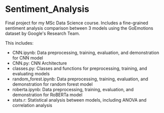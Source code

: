 # Sentiment_Analysis
Final project for my MSc Data Science course. Includes a fine-grained sentiment analysis comparison between 3 models using the GoEmotions dataset by Google's Research Team.

This includes:
* CNN.ipynb: Data preprocessing, training, evaluation, and demonstration for CNN model
* CNN.py: CNN Architecture
* classes.py: Classes and functions for preprocessing, training, and evaluating models
* random_forest.ipynb: Data preprocessing, training, evaluation, and demonstration for random forest model
* roberta.ipynb: Data preprocessing, training, evaluation, and demonstration for RoBERTa model
* stats.r: Statistical analysis between models, including ANOVA and correlation analysis
